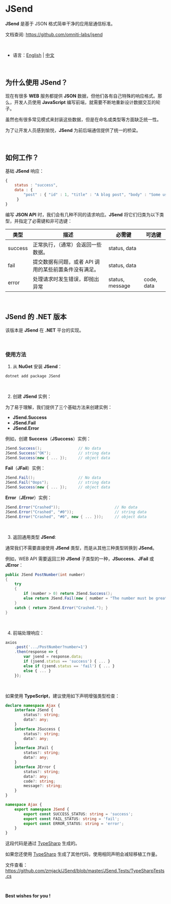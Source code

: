 # JSend

**JSend** 是基于 JSON 格式简单干净的应用层通信标准。 

文档查阅: https://github.com/omniti-labs/jsend

<br/>

- 语言：[English](https://github.com/zmjack/JSend/blob/master/README.md)  |  [中文](https://github.com/zmjack/JSend/blob/master/README.cn.md)

<br/>

## 为什么使用 JSend？

现在有很多 **WEB** 服务都提供 **JSON** 数据，但他们各有自己特殊的响应格式。那么，开发人员使用 **JavaScript** 编写前端，就需要不断地重新设计数据交互的轮子。

虽然也有很多常见模式来封装这些数据，但是在命名或类型等方面缺乏统一性。

为了让开发人员感到愉悦，**JSend** 为前后端通信提供了统一的桥梁。

<br/>

## 如何工作？

基础 **JSend** 响应：

```js
{
    status : "success",
    data : {
        "post" : { "id" : 1, "title" : "A blog post", "body" : "Some useful content" }
     }
}
```

编写 **JSON API** 时，我们会有几种不同的请求响应。**JSend** 将它们归类为以下类型，并指定了必需键和非可选键：

| 类型    | 描述                                                  | 必需键          | 可选键     |
| ------- | ----------------------------------------------------- | --------------- | ---------- |
| success | 正常执行，（通常）会返回一些数据。                    | status, data    |            |
| fail    | 提交数据有问题，或者 API 调用的某些前置条件没有满足。 | status, data    |            |
| error   | 处理请求时发生错误，即抛出异常                        | status, message | code, data |

<br/>

## JSend 的 .NET 版本

该版本是 **JSend** 在 **.NET** 平台的实现。

<br/>

### 使用方法

1. 从 **NuGet** 安装 **JSend**：

```powershell
dotnet add package JSend
```

<br/>

2. 创建 **JSend** 实例：

为了易于理解，我们提供了三个基础方法来创建实例：

- **JSend.Success**
- **JSend.Fail**
- **JSend.Error**

例如，创建 **Success**（**JSuccess**）实例：

```c#
JSend.Success();                // No data
JSend.Success("OK");            // string data
JSend.Success(new { ... });     // object data
```

**Fail**（**JFail**）实例：

```c#
JSend.Fail();                   // No data
JSend.Fail("Oops");             // string data
JSend.Success(new { ... });     // object data
```

**Error**（**JError**）实例：

```c#
JSend.Error("Crashed"));                        // No data
JSend.Error("Crashed", "#0"));                  // string data
JSend.Error("Crashed", "#0", new { ... }));     // object data
```

<br/>

3. 返回通用类型 **JSend**:

通常我们不需要直接使用 **JSend** 类型，而是从其他三种类型转换到 **JSend**。

例如，WEB API 需要返回三种 **JSend** 子类型的一种，**JSuccess**、**JFail** 或 **JError**：

```c#
public JSend PostNumber(int number)
{
    try
    {
        if (number > 0) return JSend.Success();
        else return JSend.Fail(new { number = "The number must be greater than 0." });
    }
    catch { return JSend.Error("Crashed."); }
}
```

<br/>

4. 前端处理响应：

```js
axios
    .post('.../PostNumber?number=1')
    .then(response => {
        var jsend = response.data;
        if (jsend.status == 'success') { ... }
    	else if (jsend.status == 'fail') { ... }
        else { ... }
	});
```

<br/>

如果使用 **TypeScript**，建议使用如下声明增强类型检查：

```typescript
declare namespace Ajax {
    interface JSend {
        status?: string;
        data?: any;
    }
    interface JSuccess {
        status?: string;
        data?: any;
    }
    interface JFail {
        status?: string;
        data?: any;
    }
    interface JError {
        status?: string;
        data?: any;
        code?: string;
        message?: string;
    }
}

namespace Ajax {
    export namespace JSend {
        export const SUCCESS_STATUS: string = 'success';
        export const FAIL_STATUS: string = 'fail';
        export const ERROR_STATUS: string = 'error';
    }
}
```

这段代码是通过 [TypeSharp](https://github.com/zmjack/TypeSharp) 生成的。

如果您还使用 [TypeSharp](https://github.com/zmjack/TypeSharp) 生成了其他代码，使用相同声明会减轻移植工作量。

文件查看：https://github.com/zmjack/JSend/blob/master/JSend.Tests/TypeSharpTests.cs

<br/>

**Best wishes for you !**


